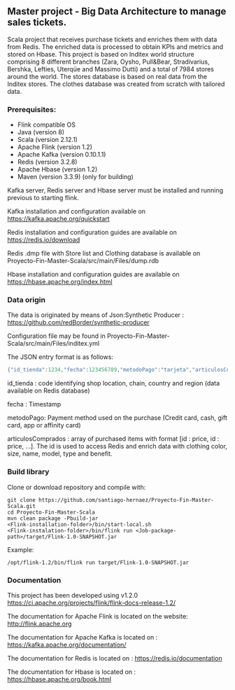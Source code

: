 ## Master project - Big Data Architecture to manage sales tickets.

Scala project that receives purchase tickets and enriches them with data from Redis. The enriched data is processed to obtain KPIs and metrics and stored on Hbase.
This project is based on Inditex world structure comprising 8 different branches (Zara, Oysho, Pull&Bear, Stradivarius, Bershka, Lefties, Uterqüe and Massimo Dutti) and a total of 7984 stores around the world.
The stores database is based on real data from the Inditex stores.
The clothes database was created from scratch with tailored data.

### Prerequisites:

* Flink compatible OS
* Java (version 8)
* Scala (version 2.12.1)
* Apache Flink (version 1.2)
* Apache Kafka (version 0.10.1.1)
* Redis (version 3.2.8)
* Apache Hbase (version 1.2)
* Maven (version 3.3.9) (only for building)

Kafka server, Redis server and Hbase server must be installed and running previous to starting flink.

Kafka installation and configuration available on https://kafka.apache.org/quickstart

Redis installation and configuration guides are available on https://redis.io/download

Redis .dmp file with Store list and Clothing database is available on Proyecto-Fin-Master-Scala/src/main/Files/dump.rdb

Hbase installation and configuration guides are available on https://hbase.apache.org/index.html

### Data origin

The data is originated by means of Json:Synthetic Producer : https://github.com/redBorder/synthetic-producer

Configuration file may be found in Proyecto-Fin-Master-Scala/src/main/Files/inditex.yml

The JSON entry format is as follows:
 ```scala
 {"id_tienda":1234,"fecha":123456789,"metodoPago":"tarjeta","articulosComprados":[12345:12.95,12346:128.45]}
 ```
id_tienda : code identifying shop location, chain, country and region (data available on Redis database)

fecha : Timestamp

metodoPago: Payment method used on the purchase (Credit card, cash, gift card, app or affinity card)

articulosComprados : array of purchased items with format [id : price, id : price, ...]. The id is used to access Redis and enrich data with clothing color, size, name, model, type and benefit.

### Build library

Clone or download repository and compile with:
```shell
git clone https://github.com/santiago-hernaez/Proyecto-Fin-Master-Scala.git
cd Proyecto-Fin-Master-Scala
mvn clean package -Pbuild-jar
<Flink-installation-folder>/bin/start-local.sh
<Flink-instalation-folder>/bin/flink run <Job-package-path>/target/Flink-1.0-SNAPSHOT.jar
```
Example:
```shell
/opt/flink-1.2/bin/flink run target/Flink-1.0-SNAPSHOT.jar
```
### Documentation

This project has been developed using v1.2.0 https://ci.apache.org/projects/flink/flink-docs-release-1.2/

The documentation for Apache Flink is located on the website: http://flink.apache.org

The documentation for Apache Kafka is located on : https://kafka.apache.org/documentation/

The documentation for Redis is located on : https://redis.io/documentation

The documentation for Hbase is located on : https://hbase.apache.org/book.html

